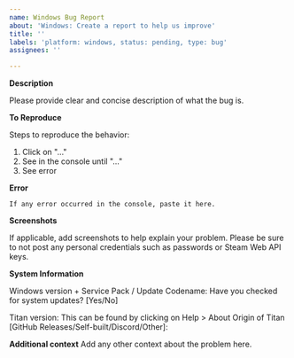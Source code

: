 ```yaml
---
name: Windows Bug Report
about: 'Windows: Create a report to help us improve'
title: ''
labels: 'platform: windows, status: pending, type: bug'
assignees: ''

---
```


**Description**

Please provide clear and concise description of what the bug is.

**To Reproduce**

Steps to reproduce the behavior:

1. Click on "..."
2. See in the console until "..."
3. See error

**Error**

```
If any error occurred in the console, paste it here.
```

**Screenshots**

If applicable, add screenshots to help explain your problem. Please be sure to not post any personal credentials such as passwords or Steam Web API keys.

**System Information**

Windows version + Service Pack / Update Codename: 
Have you checked for system updates? [Yes/No]

Titan version: This can be found by clicking on Help > About
Origin of Titan [GitHub Releases/Self-built/Discord/Other]:

**Additional context**
Add any other context about the problem here.

